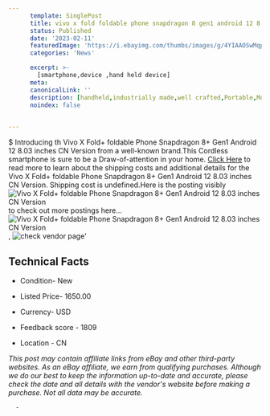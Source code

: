 ```yaml
---
      template: SinglePost
      title: vivo x fold foldable phone snapdragon 8 gen1 android 12 8 03 inches cn version
      status: Published
      date: '2023-02-11'
      featuredImage: 'https://i.ebayimg.com/thumbs/images/g/4YIAAOSwMqpjsv3c/s-l225.jpg'
      categories: 'News'

      excerpt: >-
        [smartphone,device ,hand held device]
      meta:
      canonicalLink: ''
      description: [handheld,industrially made,well crafted,Portable,Mobile,Compact,Convenient,Lightweight,Maneuverable,Man-portable,Miniature,Carriable,Hand-held,Light,Holdable,Transportable,Mobile device,Pocket-sized,On-the-go,Wireless,Cordless,Compact size,Convenient size, smartphone,device ,hand held device]
      noindex: false
      

---
```

$
      Introducing th Vivo X Fold+ foldable Phone Snapdragon 8+ Gen1 Android 12 8.03 inches CN Version from a well-known brand.This Cordless smartphone is sure to be a Draw-of-attention in your home. [Click Here](https://www.ebay.com/itm/295451558031?hash=item44ca49008f%3Ag%3A4YIAAOSwMqpjsv3c&mkevt=1&mkcid=1&mkrid=711-53200-19255-0&campid=%253CePNCampaignId%253E&customid=%253CreferenceId%253E&toolid=10049) to read more to learn about the shipping costs and additional details for the Vivo X Fold+ foldable Phone Snapdragon 8+ Gen1 Android 12 8.03 inches CN Version. Shipping cost is undefined.Here is the posting visibly ![Vivo X Fold+ foldable Phone Snapdragon 8+ Gen1 Android 12 8.03 inches CN Version](https://i.ebayimg.com/thumbs/images/g/4YIAAOSwMqpjsv3c/s-l225.jpg) to check out more postings here... ![Vivo X Fold+ foldable Phone Snapdragon 8+ Gen1 Android 12 8.03 inches CN Version](https://i.ebayimg.com/images/g/4YIAAOSwMqpjsv3c/s-l960.jpg), ![check vendor page](https://origin-galleryplus.ebayimg.com/ws/web/295451558031_2_0_1/225x225.jpg)'

      

 ## Technical Facts 



     
      

 - Condition- New 


      

 - Listed Price- 1650.00 


      

 - Currency- USD 


      

 - Feedback score - 1809 


      

 - Location - CN 


      
      

 *_This post may contain affiliate links from eBay and other third-party websites. As an eBay affiliate, we earn from qualifying purchases. Although we do our best to keep the information up-to-date and accurate, please check the date and all details with the vendor's website before making a purchase. Not all data may be accurate._*




      -
